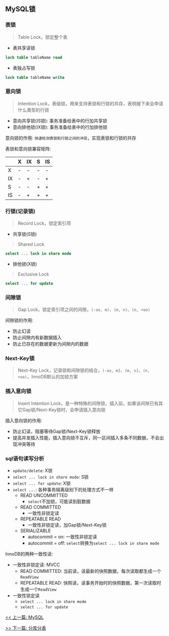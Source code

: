 ## MySQL锁

### 表锁

> Table Lock，锁定整个表

* 表共享读锁

```sql
lock table tableName read
```

* 表独占写锁

```sql
lock table tableName write
```

### 意向锁

> Intention Lock，表级锁，用来支持表锁和行锁的共存，表明接下来会申请什么类型的行锁

* 意向共享锁(IS锁): 事务准备给表中的行加共享锁
* 意向排他锁(IX锁): 事务准备给表中的行加排他锁

意向锁的作用: `快速检测表锁和行锁之间的冲突`，实现表锁和行锁的共存

表锁和意向锁兼容矩阵:

|    | X | IX | S | IS |
| --- | --- | --- | --- | --- |
| X  | - | - | - | - |
| IX | - | + | - | + |
| S  | - | - | + | + |
| IS | - | + | + | + |

### 行锁(记录锁)

> Record Lock，锁定索引项

* 共享锁(S锁)

> Shared Lock

```sql
select ... lock in share mode
```

* 排他锁(X锁)

> Exclusive Lock

```sql
select ... for update
```

### 间隙锁

> Gap Lock，锁定索引项之间的间隙，`(-oo, m)`、`(m, n)`、`(n, +oo)`

间隙锁的作用:

* 防止幻读
* 防止间隙内有新数据插入
* 防止已存在的数据更新为间隙内的数据

### Next-Key锁

> Next-Key Lock，记录锁和间隙锁的结合，`(-oo, m]`、`(m, n]`、`(n, +oo)`，InnoDB默认的加锁方案

### 插入意向锁

> Insert Intention Lock，是一种特殊的间隙锁，插入前，如果该间隙已有其它Gap锁/Next-Key锁时，会申请插入意向锁

插入意向锁的作用:

* 防止幻读，阻塞等待Gap锁/Next-Key锁释放
* 提高并发插入性能，插入意向锁不互斥，同一区间插入多条不同数据，不会出现冲突等待

### sql语句读写分析

* `update/delete`: X锁
* `select ... lock in share mode`: S锁
* `select ... for update`: X锁
* `select ...`: 各种事务隔离级别下的处理方式不一样
    * READ UNCOMMITTED
        * `select`不加锁，可能读到脏数据
    * READ COMMITTED
        * 一致性非锁定读
    * REPEATABLE READ
        * 一致性非锁定读，加Gap锁/Next-Key锁
    * SERIALIZABLE
        * autocommit = on: 一致性非锁定读
        * autocommit = off: `select`转换为`select ... lock in share mode`

InnoDB的两种一致性读:

* 一致性非锁定读: MVCC
    * READ COMMITTED: 当前读，读最新的快照数据，每次读取都生成一个`ReadView`
    * REPEATABLE READ: 快照读，读事务开始时的快照数据，第一次读取时生成一个`ReadView`
* 一致性锁定读
    * `select ... lock in share mode`
    * `select ... for update`


[<< 上一篇: MySQL](9-数据库/MySQL.md)

[>> 下一篇: 分库分表](9-数据库/分库分表.md)
